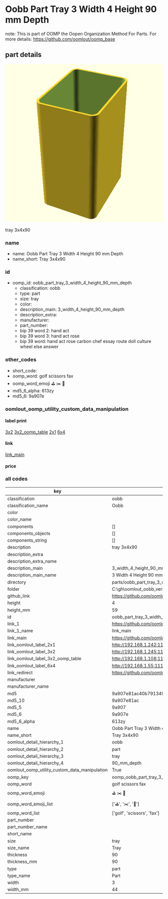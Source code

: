 # Oobb Part Tray 3 Width 4 Height 90 mm Depth  

note: This is part of OOMP the Oopen Organization Method For Parts. For more details: https://github.com/oomlout/oomp_base

##  part details
  

[![](3dpr.png)](3dpr.png)

tray 3x4x90



### name
* name: Oobb Part Tray 3 Width 4 Height 90 mm Depth
* name_short: Tray 3x4x90 
### id
* oomp_id: oobb_part_tray_3_width_4_height_90_mm_depth
  * classification: oobb
  * type: part
  * size: tray
  * color: 
  * description_main: 3_width_4_height_90_mm_depth
  * description_extra: 
  * manufacturer: 
  * part_number: 
  * bip 39 word 2: hand act
  * bip 39 word 3: hand act rose
  * bip 39 word: hand act rose carbon chef essay route doll culture wheel else answer

### other_codes
* short_code: 
* oomp_word: golf scissors fax
* oomp_word_emoji :golf: :scissors: :fax:
* md5_6_alpha: 613zy
* md5_6: 9a907e






### oomlout_oomp_utility_custom_data_manipulation
#### label print
[3x2](http://192.168.1.245:1112/?label=oomp%20613zy)
[3x2_oomp_table](http://192.168.1.108:1112/?label=oomp%20613zy)
[2x1](http://192.168.1.242:1112/?label=oomp%20613zy)
[6x4](http://192.168.1.55:1112/?label=oomp%20613zy)    

#### link

[link_main](https://github.com/oomlout/oomlout_oobb_version_4_generated_parts/tree/main/navigation_oomp/oobb/part/tray/3_width_4_height_90_mm_depth/part)                              

#### price







### all codes 
| key | value |  
| --- | --- |  
| classification | oobb |  
| classification_name | Oobb |  
| color |  |  
| color_name |  |  
| components | [] |  
| components_objects | [] |  
| components_string | [] |  
| description | tray 3x4x90 |  
| description_extra |  |  
| description_extra_name |  |  
| description_main | 3_width_4_height_90_mm_depth |  
| description_main_name | 3 Width 4 Height 90 mm Depth |  
| directory | parts/oobb_part_tray_3_width_4_height_90_mm_depth |  
| folder | C:\gh\oomlout_oobb_version_4_generated_parts\parts\oobb_part_tray_3_width_4_height_90_mm_depth |  
| github_link | https://github.com/oomlout/oomlout_oomp_part_src/tree/main/parts/oobb_part_tray_3_width_4_height_90_mm_depth |  
| height | 4 |  
| height_mm | 59 |  
| id | oobb_part_tray_3_width_4_height_90_mm_depth |  
| link_1 | https://github.com/oomlout/oomlout_oobb_version_4_generated_parts/tree/main/navigation_oomp/oobb/part/tray/3_width_4_height_90_mm_depth/part |  
| link_1_name | link_main |  
| link_main | https://github.com/oomlout/oomlout_oobb_version_4_generated_parts/tree/main/navigation_oomp/oobb/part/tray/3_width_4_height_90_mm_depth/part |  
| link_oomlout_label_2x1 | http://192.168.1.242:1112/?label=oomp%20613zy |  
| link_oomlout_label_3x2 | http://192.168.1.245:1112/?label=oomp%20613zy |  
| link_oomlout_label_3x2_oomp_table | http://192.168.1.108:1112/?label=oomp%20613zy |  
| link_oomlout_label_6x4 | http://192.168.1.55:1112/?label=oomp%20613zy |  
| link_redirect | https://github.com/oomlout/oomlout_oobb_version_4_generated_parts/tree/main/parts/oobb_tray_03_04_90 |  
| manufacturer |  |  
| manufacturer_name |  |  
| md5 | 9a907e81ac40b7913493a22778009b46 |  
| md5_10 | 9a907e81ac |  
| md5_5 | 9a907 |  
| md5_6 | 9a907e |  
| md5_6_alpha | 613zy |  
| name | Oobb Part Tray 3 Width 4 Height 90 mm Depth |  
| name_short | Tray 3x4x90  |  
| oomlout_detail_hierarchy_1 | oobb |  
| oomlout_detail_hierarchy_2 | part |  
| oomlout_detail_hierarchy_3 | tray |  
| oomlout_detail_hierarchy_4 | 90_mm_depth |  
| oomlout_oomp_utility_custom_data_manipulation | True |  
| oomp_key | oomp_oobb_part_tray_3_width_4_height_90_mm_depth |  
| oomp_word | golf scissors fax |  
| oomp_word_emoji | :golf: :scissors: :fax: |  
| oomp_word_emoji_list | [':golf:', ':scissors:', ':fax:'] |  
| oomp_word_list | ['golf', 'scissors', 'fax'] |  
| part_number |  |  
| part_number_name |  |  
| short_name |  |  
| size | tray |  
| size_name | Tray |  
| thickness | 90 |  
| thickness_mm | 90 |  
| type | part |  
| type_name | Part |  
| width | 3 |  
| width_mm | 44 |  
